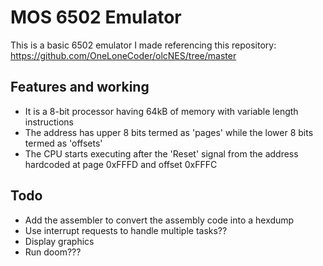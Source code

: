 # MOS 6502 Emulator

This is a basic 6502 emulator I made referencing this repository: https://github.com/OneLoneCoder/olcNES/tree/master

## Features and working
- It is a 8-bit processor having 64kB of memory with variable length instructions
- The address has upper 8 bits termed as 'pages' while the lower 8 bits termed as 'offsets' 
- The CPU starts executing after the 'Reset' signal from the address hardcoded at page 0xFFFD and offset 0xFFFC

## Todo 
- Add the assembler to convert the assembly code into a hexdump
- Use interrupt requests to handle multiple tasks??
- Display graphics
- Run doom???
